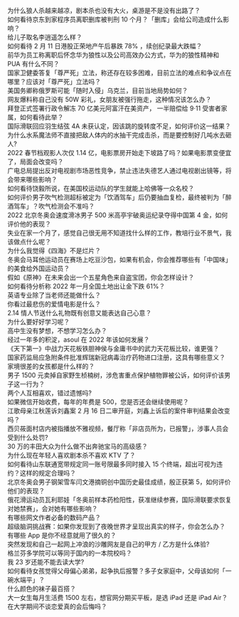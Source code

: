 为什么狼人杀越来越凉，剧本杀也没有大火，桌游是不是没有出路了？  
如何看待京东到家程序员离职删库被判刑 10 个月？「删库」会给公司造成什么影响？  
给儿子取名李逍遥怎么样？  
如何看待 2 月 11 日港股正荣地产午后暴跌 78% ，续创纪录最大跌幅？  
前华为员工称离职后怀念华为狼性以及公司高效办公方式，华为的狼性精神和 PUA 有什么不同？  
国家卫健委答复「尊严死」立法，称还存在较多困难，目前立法的难点和争议点在哪里？应该对「尊严死」立法吗？  
美国务卿称俄罗斯可能「随时入侵」乌克兰，目前当地局势如何？  
网友爆料称自己没有 50W 彩礼，女朋友被强行拖走，这种情况该怎么办？  
拜登正式签署行政令解冻 70 亿美元阿富汗在美资产， 一半赔偿给 9·11 受害者家属，如何看待此举？  
国际滑联回应羽生结弦 4A 未获认定，因该跳的旋转度不足，如何评价这一结果？  
为什么水系魔法师不直接把敌人体内的水抽干完成击杀，而是要控制好几吨水去砸人?  
2022 春节档观影人次仅 1.14 亿，电影票房开始走下坡路了吗？如果电影票变便宜了，局面会改变吗？  
广电总局提出反对电视剧市场恶性竞争，禁止违法失德艺人通过电视剧出镜等，将会带来哪些影响？  
如何看待饶毅所说，在美国校运动队的学生就能上哈佛等一众名校？  
如何评价男子吹气检测超标被定为「饮酒驾车」后仍要抽血复检，最终被判为「醉酒驾车」？吹气检测会不准吗？  
2022 北京冬奥会速度滑冰男子 500 米高亭宇破奥运纪录夺得中国第 4 金，如何评价他的表现？  
失业在家一个月了，感觉自己很无用不知道找什么样的工作，教培行业不景气，我该做点什么呢？  
为什么我觉得《四海》不是烂片？  
冬奥会马耳他运动员在赛场上吃豆沙包，如果有机会，你会推荐哪些有「中国味」的美食给外国运动员？  
假如《原神》在未来会出一个五星角色来自盗宝团，你会怎样设计？  
如何看待分析称 2022 年一月全国土地出让金下跌 61%？  
英语专业除了当老师还能做什么？  
你看过最悲伤的爱情电影是什么？  
2.14 情人节送什么礼物既有创意又能表达自己心意？  
为什么要好好学习呢？  
高中生没有梦想，不想学习怎么办？  
经过一年多的积淀，asoul 在 2022 年该如何发展？  
《天下第一》中战力天花板铁胆神侯与金庸书中的武力天花板比较，谁更强？  
国家药监局应急附条件批准辉瑞新冠病毒治疗药物进口注册，这具有哪些意义？  
家境很差的女孩都是什么样的？  
男子 1500 元卖掉自家野生桢楠树，涉危害重点保护植物罪被公诉，如何评价该男子这一行为？  
两个人互相喜欢，错过遗憾吗?  
如果微信开始收费，每年的年费是 500，您是否还会继续使用呢？  
江歌母亲江秋莲诉刘鑫案 2 月 16 日二审开庭，刘鑫上诉后的案件审判结果会改变吗？  
西贝莜面村店内被指播放不雅视频，餐厅称「非店员所为，已报警」，涉事人员会受到什么处罚?  
30 万的丰田大众为什么做不出奔驰宝马的高级感？  
为什么现在年轻人喜欢剧本杀不喜欢 KTV 了？  
如何看待山东联通宽带规定同一账号限最多同时接入 15 个终端，超出可视为违约？这样的规定合理吗？  
北京冬奥会男子钢架雪车闫文港摘铜创中国历史最佳成绩，殷正获第 5，如何评价他们的表现？  
俄花滑运动员瓦利耶娃「冬奥前样本药检阳性，获准继续参赛，国际滑联要求恢复对她禁赛」，会对她有哪些影响？  
有哪些网文作者必备的数码产品？  
超级脑洞挑战赛：如果你发现到了夜晚世界才呈现出真实的样子，你会怎么办？  
有哪些 App 是你不经意就用了很久的？  
突然发现和自己一起网上冲浪的沙雕网友是自己的甲方 / 乙方是什么体验?  
格兰芬多学院可以等同于国内的一本院校吗？  
我 23 岁还能不能去读大学?  
如何看待女孩觉得父母偏心弟弟，起争执后报警？多子女家庭中，父母该如何「一碗水端平」？  
什么颜色的袜子最百搭？  
大一女生每月生活费 1500 左右，想官网分期买平板，是选 iPad 还是 iPad Air？  
在大学期间不谈恋爱真的会后悔吗？  
